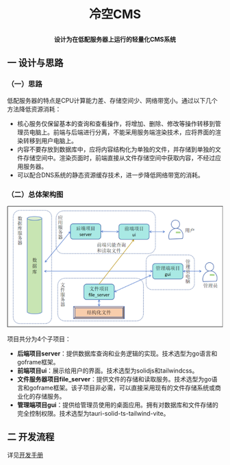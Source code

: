 <h1 align="center" style="margin: 30px 0 30px; font-weight: bold;">冷空CMS</h1>
<h4 align="center">设计为在低配服务器上运行的轻量化CMS系统</h4>

## 一 设计与思路
### （一）思路
低配服务器的特点是CPU计算能力差、存储空间少、网络带宽小。通过以下几个方法降低资源消耗：

- 核心服务仅保留基本的查询和查看操作，将增加、删除、修改等操作转移到管理员电脑上。前端与后端进行分离，不能采用服务端渲染技术，应将界面的渲染转移到用户电脑上。
- 内容不要存放到数据库中，应将内容结构化为单独的文件，并存储到单独的文件存储空间中。渲染页面时，前端直接从文件存储空间中获取内容，不经过应用服务器。
- 可以配合DNS系统的静态资源缓存技术，进一步降低网络带宽的消耗。
### （二）总体架构图
![alt text](docs/img/1.png)

项目共分为4个子项目：
- **后端项目server**：提供数据库查询和业务逻辑的实现。技术选型为go语言和goframe框架。
- **前端项目ui**：展示给用户的界面。技术选型为solidjs和tailwindcss。
- **文件服务器项目file_server**：提供文件的存储和读取服务。技术选型为go语言和goframe框架。该子项目非必需，可以直接采用现有的文件存储系统或商业化的存储服务。
- **管理端项目gui**：提供给管理员使用的桌面应用。拥有对数据库和文件存储的完全控制权限。技术选型为tauri-solid-ts-tailwind-vite。
## 二 开发流程
详见[开发手册](docs/dev.md)